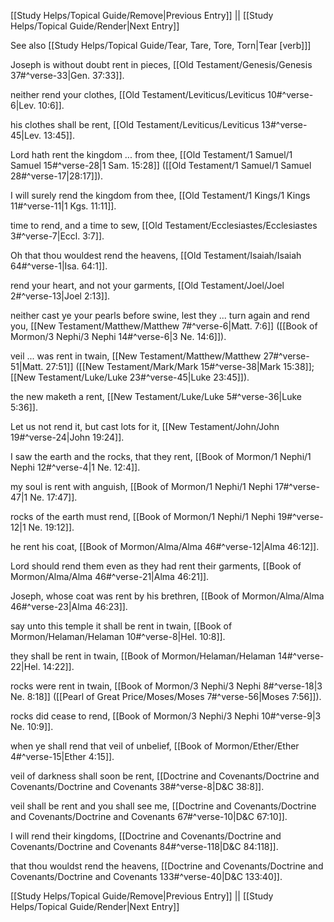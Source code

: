 [[Study Helps/Topical Guide/Remove|Previous Entry]]  ||  [[Study Helps/Topical Guide/Render|Next Entry]]

 See also [[Study Helps/Topical Guide/Tear, Tare, Tore, Torn|Tear [verb]]]

 Joseph is without doubt rent in pieces, [[Old Testament/Genesis/Genesis 37#^verse-33|Gen. 37:33]].

 neither rend your clothes, [[Old Testament/Leviticus/Leviticus 10#^verse-6|Lev. 10:6]].

 his clothes shall be rent, [[Old Testament/Leviticus/Leviticus 13#^verse-45|Lev. 13:45]].

 Lord hath rent the kingdom ... from thee, [[Old Testament/1 Samuel/1 Samuel 15#^verse-28|1 Sam. 15:28]] ([[Old Testament/1 Samuel/1 Samuel 28#^verse-17|28:17]]).

 I will surely rend the kingdom from thee, [[Old Testament/1 Kings/1 Kings 11#^verse-11|1 Kgs. 11:11]].

 time to rend, and a time to sew, [[Old Testament/Ecclesiastes/Ecclesiastes 3#^verse-7|Eccl. 3:7]].

 Oh that thou wouldest rend the heavens, [[Old Testament/Isaiah/Isaiah 64#^verse-1|Isa. 64:1]].

 rend your heart, and not your garments, [[Old Testament/Joel/Joel 2#^verse-13|Joel 2:13]].

 neither cast ye your pearls before swine, lest they ... turn again and rend you, [[New Testament/Matthew/Matthew 7#^verse-6|Matt. 7:6]] ([[Book of Mormon/3 Nephi/3 Nephi 14#^verse-6|3 Ne. 14:6]]).

 veil ... was rent in twain, [[New Testament/Matthew/Matthew 27#^verse-51|Matt. 27:51]] ([[New Testament/Mark/Mark 15#^verse-38|Mark 15:38]]; [[New Testament/Luke/Luke 23#^verse-45|Luke 23:45]]).

 the new maketh a rent, [[New Testament/Luke/Luke 5#^verse-36|Luke 5:36]].

 Let us not rend it, but cast lots for it, [[New Testament/John/John 19#^verse-24|John 19:24]].

 I saw the earth and the rocks, that they rent, [[Book of Mormon/1 Nephi/1 Nephi 12#^verse-4|1 Ne. 12:4]].

 my soul is rent with anguish, [[Book of Mormon/1 Nephi/1 Nephi 17#^verse-47|1 Ne. 17:47]].

 rocks of the earth must rend, [[Book of Mormon/1 Nephi/1 Nephi 19#^verse-12|1 Ne. 19:12]].

 he rent his coat, [[Book of Mormon/Alma/Alma 46#^verse-12|Alma 46:12]].

 Lord should rend them even as they had rent their garments, [[Book of Mormon/Alma/Alma 46#^verse-21|Alma 46:21]].

 Joseph, whose coat was rent by his brethren, [[Book of Mormon/Alma/Alma 46#^verse-23|Alma 46:23]].

 say unto this temple it shall be rent in twain, [[Book of Mormon/Helaman/Helaman 10#^verse-8|Hel. 10:8]].

 they shall be rent in twain, [[Book of Mormon/Helaman/Helaman 14#^verse-22|Hel. 14:22]].

 rocks were rent in twain, [[Book of Mormon/3 Nephi/3 Nephi 8#^verse-18|3 Ne. 8:18]] ([[Pearl of Great Price/Moses/Moses 7#^verse-56|Moses 7:56]]).

 rocks did cease to rend, [[Book of Mormon/3 Nephi/3 Nephi 10#^verse-9|3 Ne. 10:9]].

 when ye shall rend that veil of unbelief, [[Book of Mormon/Ether/Ether 4#^verse-15|Ether 4:15]].

 veil of darkness shall soon be rent, [[Doctrine and Covenants/Doctrine and Covenants/Doctrine and Covenants 38#^verse-8|D&C 38:8]].

 veil shall be rent and you shall see me, [[Doctrine and Covenants/Doctrine and Covenants/Doctrine and Covenants 67#^verse-10|D&C 67:10]].

 I will rend their kingdoms, [[Doctrine and Covenants/Doctrine and Covenants/Doctrine and Covenants 84#^verse-118|D&C 84:118]].

 that thou wouldst rend the heavens, [[Doctrine and Covenants/Doctrine and Covenants/Doctrine and Covenants 133#^verse-40|D&C 133:40]].

[[Study Helps/Topical Guide/Remove|Previous Entry]]  ||  [[Study Helps/Topical Guide/Render|Next Entry]]